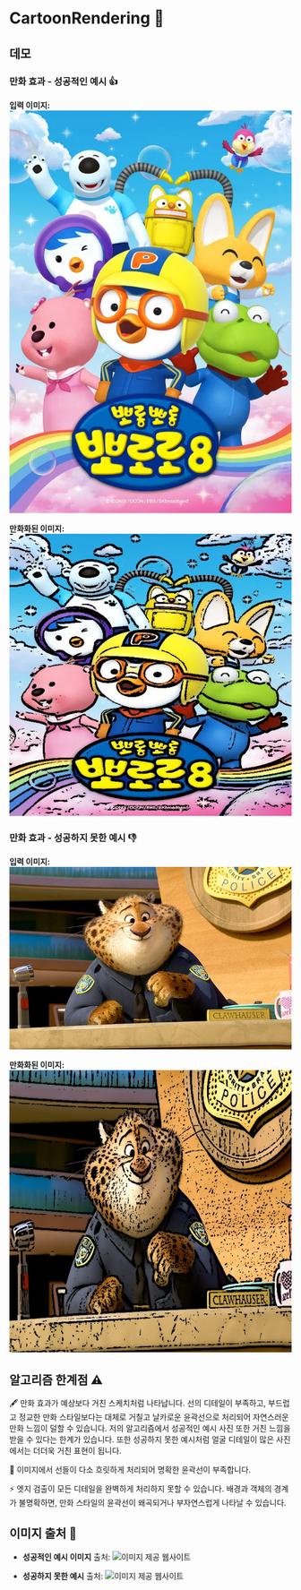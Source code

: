 # CartoonRendering 🎨

## 데모

### 만화 효과 - 성공적인 예시 👍

**입력 이미지:**
![Cartoon Example](https://github.com/Iamsumin/CartoonRendering/blob/main/cartoon1.jpg)

**만화화된 이미지:**
![Cartoon Example](https://github.com/Iamsumin/CartoonRendering/blob/main/cartoon_output1.jpg)

### 만화 효과 - 성공하지 못한 예시 👎

**입력 이미지:**
![Cartoon Example](https://github.com/Iamsumin/CartoonRendering/blob/main/cartoon2.jpg)

**만화화된 이미지:**
![Cartoon Example](https://github.com/Iamsumin/CartoonRendering/blob/main/cartoon_output2.jpg)

## 알고리즘 한계점 ⚠️

🖋️ 만화 효과가 예상보다 거친 스케치처럼 나타납니다. 선의 디테일이 부족하고, 부드럽고 정교한 만화 스타일보다는 대체로 거칠고 날카로운 윤곽선으로 처리되어 자연스러운 만화 느낌이 덜할 수 있습니다. 저의 알고리즘에서 성공적인 예시 사진 또한 거친 느낌을 받을 수 있다는 한계가 있습니다. 또한 성공하지 못한 예시처럼 얼굴 디테일이 많은 사진에서는 더더욱 거친 표현이 됩니다. 

📝 이미지에서 선들이 다소 흐릿하게 처리되어 명확한 윤곽선이 부족합니다. 

⚡ 엣지 검출이 모든 디테일을 완벽하게 처리하지 못할 수 있습니다. 배경과 객체의 경계가 불명확하면, 만화 스타일의 윤곽선이 왜곡되거나 부자연스럽게 나타날 수 있습니다.

## 이미지 출처 📸
- **성공적인 예시 이미지**
  출처: ![이미지 제공 웹사이트](https://namu.wiki/w/뽀롱뽀롱%20뽀로로)

- **성공하지 못한 예시** 
  출처: ![이미지 제공 웹사이트](https://www.wallpaperbetter.com/ko/hd-wallpaper-ejwrl)

